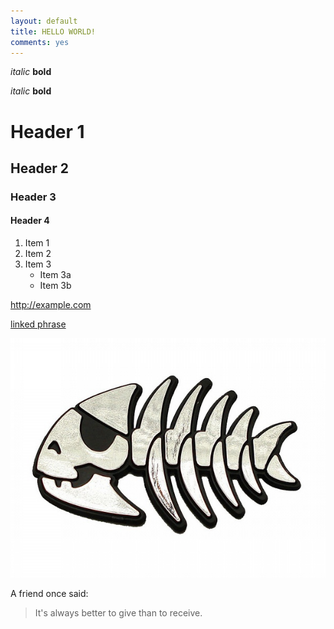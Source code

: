 ```yaml
---
layout: default
title: HELLO WORLD!
comments: yes
---
```


*italic*   **bold**

_italic_   __bold__

Header 1
=========================

Header 2
-------------------------

### Header 3

#### Header 4
1. Item 1
2. Item 2
3. Item 3
   * Item 3a
   * Item 3b

http://example.com

[linked phrase](http://example.com)

![icon](/figure/fish.jpg)

A friend once said:

> It's always better to give 
> than to receive.

